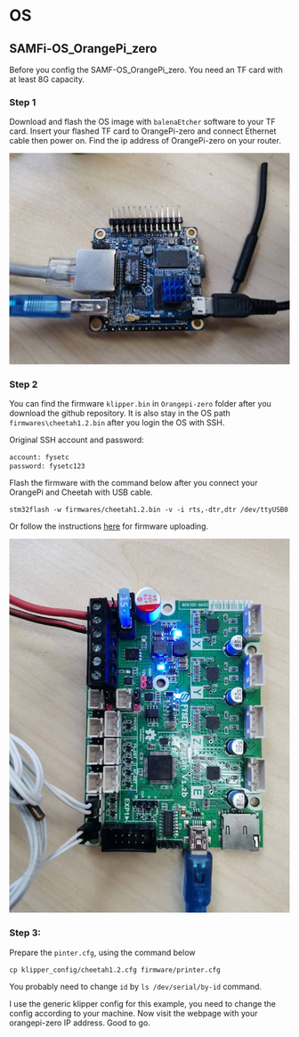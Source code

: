 # OS

## SAMFi-OS_OrangePi_zero

Before you config the SAMF-OS_OrangePi_zero. You need an TF card with at least 8G capacity.

### Step 1

Download and flash the OS image with `balenaEtcher` software to your TF card. Insert your flashed TF card to OrangePi-zero and connect Ethernet cable then power on. Find the ip address of OrangePi-zero on your router.

![](Orangepi-zero/orangepi_zero.jpg)

### Step 2

You can find the firmware `klipper.bin` in `Orangepi-zero` folder after you download the github repository. It is also stay in the OS path `firmwares\cheetah1.2.bin` after you login the OS with SSH.

Original SSH account and password:

```
account: fysetc
password: fysetc123
```

Flash the firmware with the command below after you connect your OrangePi and Cheetah with USB cable.

```
stm32flash -w firmwares/cheetah1.2.bin -v -i rts,-dtr,dtr /dev/ttyUSB0
```

Or follow the instructions [here](https://github.com/FYSETC/FYSETC-Cheetah#53-upload-the-firmware) for firmware uploading.

![](Orangepi-zero\cheetah.jpg)

### Step 3:

Prepare the `pinter.cfg`, using the command below

```
cp klipper_config/cheetah1.2.cfg firmware/printer.cfg
```

You probably need to change `id` by `ls /dev/serial/by-id` command.

I use the generic klipper config for this example, you need to change the config according to your machine. Now visit the webpage with your orangepi-zero IP address. Good to go.
